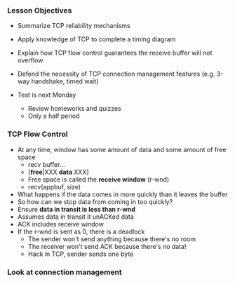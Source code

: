 ### Lesson Objectives
  * Summarize TCP reliability mechanisms
  * Apply knowledge of TCP to complete a timing diagram
  * Explain how TCP flow control guarantees the receive buffer will not overflow
  * Defend the necessity of TCP connection management features 
    (e.g. 3-way handshake, timed wait)

  * Test is next Monday
    - Review homeworks and quizzes
    - Only a half period

### TCP Flow Control
  * At any time, window has some amount of data and some amount of free space
    - recv buffer...
    - [__free__|XXX __data__ XXX]
    - Free space is called the __receive window__ (r-wnd)
    - recv(appbuf, size)
  * What happens if the data comes in more quickly than it leaves the buffer
  * So how can we stop data from coming in too quickly?
  * Ensure __data in transit is less than r-wnd__
  * Assumes data in transit it unACKed data
  * ACK includes receive window
  * If the r-wnd is sent as 0, there is a deadlock
    - The sender won't send anything because there's no room
    - The receiver won't send ACK because there's no data!
    - Hack in TCP, sender sends one byte

### Look at connection management
